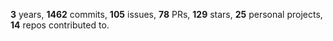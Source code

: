 **3** years, **1462** commits, **105** issues, **78** PRs, **129** stars, **25** personal projects, **14** repos contributed to.
